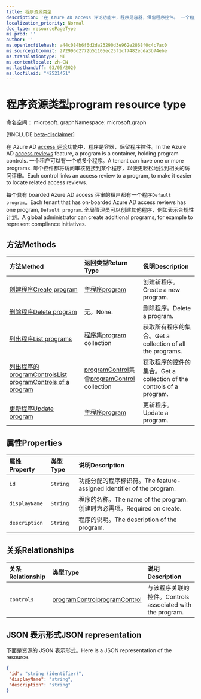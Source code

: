 ```yaml
---
title: 程序资源类型
description: '在 Azure AD access 评论功能中，程序是容器，保留程序控件。 一个租户可以有一个或多个程序。  每个控件都将访问审核链接到某个程序，以便更轻松地找到相关的访问评审。  '
localization_priority: Normal
doc_type: resourcePageType
ms.prod: ''
author: ''
ms.openlocfilehash: a44c084b6f6d2da23290d3e962e2868f0c4c7ac0
ms.sourcegitcommit: 272996d2772b51105ec25f1cf7482ecda3b74ebe
ms.translationtype: MT
ms.contentlocale: zh-CN
ms.lasthandoff: 03/05/2020
ms.locfileid: "42521451"
---
```

# <a name="program-resource-type"></a><span data-ttu-id="a997b-105">程序资源类型</span><span class="sxs-lookup"><span data-stu-id="a997b-105">program resource type</span></span>

<span data-ttu-id="a997b-106">命名空间： microsoft. graph</span><span class="sxs-lookup"><span data-stu-id="a997b-106">Namespace: microsoft.graph</span></span>

[!INCLUDE [beta-disclaimer](../../includes/beta-disclaimer.md)]

<span data-ttu-id="a997b-107">在 Azure AD [access 评论](accessreviews-root.md)功能中，程序是容器，保留程序控件。</span><span class="sxs-lookup"><span data-stu-id="a997b-107">In the Azure AD [access reviews](accessreviews-root.md) feature, a program is a container, holding program controls.</span></span> <span data-ttu-id="a997b-108">一个租户可以有一个或多个程序。</span><span class="sxs-lookup"><span data-stu-id="a997b-108">A tenant can have one or more programs.</span></span>  <span data-ttu-id="a997b-109">每个控件都将访问审核链接到某个程序，以便更轻松地找到相关的访问评审。</span><span class="sxs-lookup"><span data-stu-id="a997b-109">Each control links an access review to a program, to make it easier to locate related access reviews.</span></span>  

<span data-ttu-id="a997b-110">每个具有 boarded Azure AD access 评审的租户都有一个程序`Default program`。</span><span class="sxs-lookup"><span data-stu-id="a997b-110">Each tenant that has on-boarded Azure AD access reviews has one program, `Default program`.</span></span>  <span data-ttu-id="a997b-111">全局管理员可以创建其他程序，例如表示合规性计划。</span><span class="sxs-lookup"><span data-stu-id="a997b-111">A global administrator can create additional programs, for example to represent compliance initiatives.</span></span> 


## <a name="methods"></a><span data-ttu-id="a997b-112">方法</span><span class="sxs-lookup"><span data-stu-id="a997b-112">Methods</span></span>

| <span data-ttu-id="a997b-113">方法</span><span class="sxs-lookup"><span data-stu-id="a997b-113">Method</span></span>           | <span data-ttu-id="a997b-114">返回类型</span><span class="sxs-lookup"><span data-stu-id="a997b-114">Return Type</span></span>    |<span data-ttu-id="a997b-115">说明</span><span class="sxs-lookup"><span data-stu-id="a997b-115">Description</span></span>|
|:---------------|:--------|:----------|
|[<span data-ttu-id="a997b-116">创建程序</span><span class="sxs-lookup"><span data-stu-id="a997b-116">Create program</span></span>](../api/program-create.md) |   [<span data-ttu-id="a997b-117">主程序</span><span class="sxs-lookup"><span data-stu-id="a997b-117">program</span></span>](program.md)   |   <span data-ttu-id="a997b-118">创建新程序。</span><span class="sxs-lookup"><span data-stu-id="a997b-118">Create a new program.</span></span>|
|[<span data-ttu-id="a997b-119">删除程序</span><span class="sxs-lookup"><span data-stu-id="a997b-119">Delete program</span></span>](../api/program-delete.md) |   <span data-ttu-id="a997b-120">无。</span><span class="sxs-lookup"><span data-stu-id="a997b-120">None.</span></span>   |   <span data-ttu-id="a997b-121">删除程序。</span><span class="sxs-lookup"><span data-stu-id="a997b-121">Delete a program.</span></span>|
|[<span data-ttu-id="a997b-122">列出程序</span><span class="sxs-lookup"><span data-stu-id="a997b-122">List programs</span></span>](../api/program-list.md) |  <span data-ttu-id="a997b-123">[程序](program.md)集</span><span class="sxs-lookup"><span data-stu-id="a997b-123">[program](program.md) collection</span></span>|   <span data-ttu-id="a997b-124">获取所有程序的集合。</span><span class="sxs-lookup"><span data-stu-id="a997b-124">Get a collection of all the programs.</span></span>|
|[<span data-ttu-id="a997b-125">列出程序的 programControls</span><span class="sxs-lookup"><span data-stu-id="a997b-125">List programControls of a program</span></span>](../api/program-listcontrols.md) |      <span data-ttu-id="a997b-126">[programControl](programcontrol.md)集合</span><span class="sxs-lookup"><span data-stu-id="a997b-126">[programControl](programcontrol.md) collection</span></span>| <span data-ttu-id="a997b-127">获取程序的控件的集合。</span><span class="sxs-lookup"><span data-stu-id="a997b-127">Get a collection of the controls of a program.</span></span>|
|[<span data-ttu-id="a997b-128">更新程序</span><span class="sxs-lookup"><span data-stu-id="a997b-128">Update program</span></span>](../api/program-update.md) |   [<span data-ttu-id="a997b-129">主程序</span><span class="sxs-lookup"><span data-stu-id="a997b-129">program</span></span>](program.md)|  <span data-ttu-id="a997b-130">更新程序。</span><span class="sxs-lookup"><span data-stu-id="a997b-130">Update a program.</span></span>|

## <a name="properties"></a><span data-ttu-id="a997b-131">属性</span><span class="sxs-lookup"><span data-stu-id="a997b-131">Properties</span></span>
| <span data-ttu-id="a997b-132">属性</span><span class="sxs-lookup"><span data-stu-id="a997b-132">Property</span></span>     | <span data-ttu-id="a997b-133">类型</span><span class="sxs-lookup"><span data-stu-id="a997b-133">Type</span></span>   |<span data-ttu-id="a997b-134">说明</span><span class="sxs-lookup"><span data-stu-id="a997b-134">Description</span></span>|
|:---------------|:--------|:----------|
| `id`                        |`String`                              |  <span data-ttu-id="a997b-135">功能分配的程序标识符。</span><span class="sxs-lookup"><span data-stu-id="a997b-135">The feature-assigned identifier of the program.</span></span>                    |
| `displayName`               |`String`                              |  <span data-ttu-id="a997b-136">程序的名称。</span><span class="sxs-lookup"><span data-stu-id="a997b-136">The name of the program.</span></span>  <span data-ttu-id="a997b-137">创建时为必需项。</span><span class="sxs-lookup"><span data-stu-id="a997b-137">Required on create.</span></span>                  |
| `description`               |`String`                              |  <span data-ttu-id="a997b-138">程序的说明。</span><span class="sxs-lookup"><span data-stu-id="a997b-138">The description of the program.</span></span>           |

## <a name="relationships"></a><span data-ttu-id="a997b-139">关系</span><span class="sxs-lookup"><span data-stu-id="a997b-139">Relationships</span></span>
| <span data-ttu-id="a997b-140">关系</span><span class="sxs-lookup"><span data-stu-id="a997b-140">Relationship</span></span> | <span data-ttu-id="a997b-141">类型</span><span class="sxs-lookup"><span data-stu-id="a997b-141">Type</span></span>   |<span data-ttu-id="a997b-142">说明</span><span class="sxs-lookup"><span data-stu-id="a997b-142">Description</span></span>|
|:---------------|:--------|:----------|
| `controls`                  |[<span data-ttu-id="a997b-143">programControl</span><span class="sxs-lookup"><span data-stu-id="a997b-143">programControl</span></span>](programcontrol.md) | <span data-ttu-id="a997b-144">与该程序关联的控件。</span><span class="sxs-lookup"><span data-stu-id="a997b-144">Controls associated with the program.</span></span> |

## <a name="json-representation"></a><span data-ttu-id="a997b-145">JSON 表示形式</span><span class="sxs-lookup"><span data-stu-id="a997b-145">JSON representation</span></span>

<span data-ttu-id="a997b-146">下面是资源的 JSON 表示形式。</span><span class="sxs-lookup"><span data-stu-id="a997b-146">Here is a JSON representation of the resource.</span></span>

<!-- {
  "blockType": "resource",
  "optionalProperties": [

  ],
  "keyProperty": "id",
  "@odata.type": "microsoft.graph.program"
}-->

```json
{
 "id": "string (identifier)",
 "displayName": "string",
 "description": "string"
}

```

<!--
{
  "type": "#page.annotation",
  "description": "program resource",
  "keywords": "",
  "section": "documentation",
  "tocPath": "",
  "suppressions": []
}
-->
